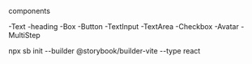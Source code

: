 components

-Text
-heading
-Box
-Button
-TextInput
-TextArea
-Checkbox
-Avatar
-MultiStep


npx sb init --builder @storybook/builder-vite --type react